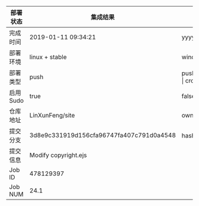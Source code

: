 部署状态 | 集成结果 | 参考值
---|---|---
完成时间 | 2019-01-11 09:34:21 | yyyy-mm-dd hh:mm:ss
部署环境 | linux + stable | window \| linux + stable
部署类型 | push | push \| pull_request \| api \| cron
启用Sudo | true | false \| true
仓库地址 | LinXunFeng/site | owner_name/repo_name
提交分支 | 3d8e9c331919d156cfa96747fa407c791d0a4548 | hash 16位
提交信息 | Modify copyright.ejs |
Job ID   | 478129397 |
Job NUM  | 24.1 |
